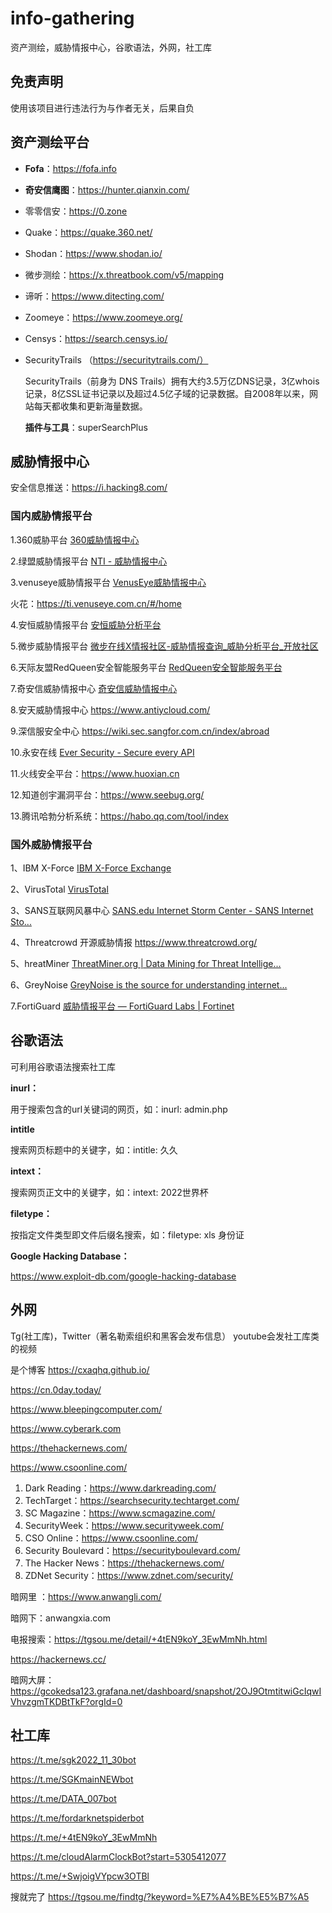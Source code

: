 # info-gathering
资产测绘，威胁情报中心，谷歌语法，外网，社工库
## 免责声明
使用该项目进行违法行为与作者无关，后果自负
## 资产测绘平台

- **Fofa**：https://fofa.info

- **奇安信鹰图**：https://hunter.qianxin.com/

- 零零信安：https://0.zone

- Quake：https://quake.360.net/

- Shodan：https://www.shodan.io/

- 微步测绘：https://x.threatbook.com/v5/mapping

- 谛听：https://www.ditecting.com/

- Zoomeye：https://www.zoomeye.org/

- Censys：https://search.censys.io/

- SecurityTrails （https://securitytrails.com/）

  SecurityTrails（前身为 DNS Trails）拥有大约3.5万亿DNS记录，3亿whois记录，8亿SSL证书记录以及超过4.5亿子域的记录数据。自2008年以来，网站每天都收集和更新海量数据。

  **插件与工具**：superSearchPlus

## 威胁情报中心

安全信息推送：https://i.hacking8.com/

### 国内威胁情报平台 

1.360威胁平台 [360威胁情报中心](https://ti.360.net/#/homepage) 

2.绿盟威胁情报平台 [NTI - 威胁情报中心](https://ti.nsfocus.com/)

3.venuseye威胁情报平台 [VenusEye威胁情报中心](https://www.venuseye.com.cn/) 

火花：https://ti.venuseye.com.cn/#/home

4.安恒威胁情报平台 [安恒威胁分析平台](https://ti.dbappsecurity.com.cn/) 

5.微步威胁情报平台 [微步在线X情报社区-威胁情报查询_威胁分析平台_开放社区](https://x.threatbook.com/) 

6.天际友盟RedQueen安全智能服务平台 [RedQueen安全智能服务平台](https://redqueen.tj-un.com/) 

7.奇安信威胁情报中心 [奇安信威胁情报中心](https://ti.qianxin.com/) 

8.安天威胁情报中心 https://www.antiycloud.com/ 

9.深信服安全中心 https://wiki.sec.sangfor.com.cn/index/abroad 

10.永安在线 [Ever Security - Secure every API](https://www.yazx.com/) 

11.火线安全平台：https://www.huoxian.cn

12.知道创宇漏洞平台：https://www.seebug.org/

13.腾讯哈勃分析系统：https://habo.qq.com/tool/index

### 国外威胁情报平台 

1、IBM X-Force [IBM X-Force Exchange](https://exchange.xforce.ibmcloud.com/) 

2、VirusTotal [VirusTotal](https://www.virustotal.com/gui/home/upload) 

3、SANS互联网风暴中心 [SANS.edu Internet Storm Center - SANS Internet Sto...](https://isc.sans.edu/) 

4、Threatcrowd 开源威胁情报 https://www.threatcrowd.org/ 

5、hreatMiner [ThreatMiner.org | Data Mining for Threat Intellige...](https://www.threatminer.org/) 

6、GreyNoise [GreyNoise is the source for understanding internet...](https://www.greynoise.io/) 

7.FortiGuard [威胁情报平台 — FortiGuard Labs | Fortinet](https://www.fortinet.com/cn/fortiguard/labs)

## 谷歌语法

可利用谷歌语法搜索社工库

**inurl：**

用于搜索包含的url关键词的网页，如：inurl: admin.php

**intitle** 

搜索网页标题中的关键字，如：intitle: 久久

**intext：**

搜索网页正文中的关键字，如：intext: 2022世界杯

**filetype：**

按指定文件类型即文件后缀名搜索，如：filetype: xls 身份证

**Google Hacking Database：**

https://www.exploit-db.com/google-hacking-database

## 外网

Tg(社工库)，Twitter（著名勒索组织和黑客会发布信息）
youtube会发社工库类的视频

是个博客 https://cxaqhq.github.io/

https://cn.0day.today/

https://www.bleepingcomputer.com/

https://www.cyberark.com

https://thehackernews.com/

https://www.csoonline.com/

1. Dark Reading：https://www.darkreading.com/
2. TechTarget：https://searchsecurity.techtarget.com/
3. SC Magazine：https://www.scmagazine.com/
4. SecurityWeek：https://www.securityweek.com/
5. CSO Online：https://www.csoonline.com/
6. Security Boulevard：https://securityboulevard.com/
7. The Hacker News：https://thehackernews.com/
8. ZDNet Security：https://www.zdnet.com/security/

暗网里 ：https://www.anwangli.com/

暗网下：anwangxia.com

电报搜索：https://tgsou.me/detail/+4tEN9koY_3EwMmNh.html

https://hackernews.cc/

暗网大屏：https://gcokedsa123.grafana.net/dashboard/snapshot/2OJ9OtmtitwiGcIqwIVhvzgmTKDBtTkF?orgId=0

## 社工库

https://t.me/sgk2022_11_30bot

https://t.me/SGKmainNEWbot

https://t.me/DATA_007bot

https://t.me/fordarknetspiderbot

https://t.me/+4tEN9koY_3EwMmNh

https://t.me/cloudAlarmClockBot?start=5305412077

https://t.me/+SwjoigVYpcw3OTBl

搜就完了 https://tgsou.me/findtg/?keyword=%E7%A4%BE%E5%B7%A5
